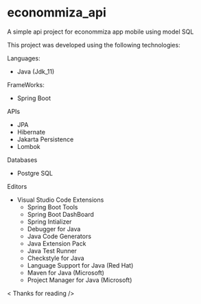 # econommiza_api

A simple api project for econommiza app mobile using model SQL


This project was developed using the following technologies:

Languages:
* Java (Jdk_11)

FrameWorks:
* Spring Boot

APIs
* JPA
* Hibernate
* Jakarta Persistence
* Lombok

Databases
* Postgre SQL

Editors
* Visual Studio Code
  Extensions
    * Spring Boot Tools 
    * Spring Boot DashBoard
    * Spring Intializer
    * Debugger for Java
    * Java Code Generators
    * Java Extension Pack
    * Java Test Runner
    * Checkstyle for Java
    * Language Support for Java (Red Hat)
    * Maven for Java (Microsoft)
    * Project Manager for Java (Microsoft)

< Thanks for reading />

